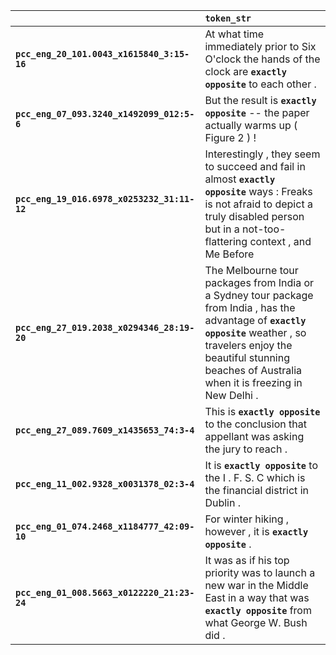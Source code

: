 |                                             | `token_str`                                                                                                                                                                                                                            |
|:--------------------------------------------|:---------------------------------------------------------------------------------------------------------------------------------------------------------------------------------------------------------------------------------------|
| **`pcc_eng_20_101.0043_x1615840_3:15-16`**  | At what time immediately prior to Six O'clock the hands of the clock are __``exactly opposite``__ to each other .                                                                                                                      |
| **`pcc_eng_07_093.3240_x1492099_012:5-6`**  | But the result is __``exactly opposite``__ -- the paper actually warms up ( Figure 2 ) !                                                                                                                                               |
| **`pcc_eng_19_016.6978_x0253232_31:11-12`** | Interestingly , they seem to succeed and fail in almost __``exactly opposite``__ ways : Freaks is not afraid to depict a truly disabled person but in a not-too-flattering context , and Me Before                                     |
| **`pcc_eng_27_019.2038_x0294346_28:19-20`** | The Melbourne tour packages from India or a Sydney tour package from India , has the advantage of __``exactly opposite``__ weather , so travelers enjoy the beautiful stunning beaches of Australia when it is freezing in New Delhi . |
| **`pcc_eng_27_089.7609_x1435653_74:3-4`**   | This is __``exactly opposite``__ to the conclusion that appellant was asking the jury to reach .                                                                                                                                       |
| **`pcc_eng_11_002.9328_x0031378_02:3-4`**   | It is __``exactly opposite``__ to the I . F. S. C which is the financial district in Dublin .                                                                                                                                          |
| **`pcc_eng_01_074.2468_x1184777_42:09-10`** | For winter hiking , however , it is __``exactly opposite``__ .                                                                                                                                                                         |
| **`pcc_eng_01_008.5663_x0122220_21:23-24`** | It was as if his top priority was to launch a new war in the Middle East in a way that was __``exactly opposite``__ from what George W. Bush did .                                                                                     |